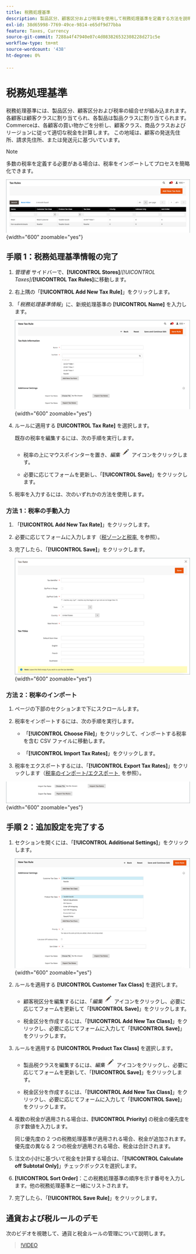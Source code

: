 ```yaml
---
title: 税務処理基準
description: 製品区分、顧客区分および税率を使用して税務処理基準を定義する方法を説明します。
exl-id: 38d65998-7769-49ce-9814-e65df9d77bba
feature: Taxes, Currency
source-git-commit: 7288a4f47940e07c4d083826532308228d271c5e
workflow-type: tm+mt
source-wordcount: '438'
ht-degree: 0%

---
```


# 税務処理基準

税務処理基準には、製品区分、顧客区分および税率の組合せが組み込まれます。 各顧客は顧客クラスに割り当てられ、各製品は製品クラスに割り当てられます。 Commerceは、各顧客の買い物かごを分析し、顧客クラス、商品クラスおよびリージョンに従って適切な税金を計算します。 この地域は、顧客の発送先住所、請求先住所、または発送元に基づいています。

>[!NOTE]
>
>多数の税率を定義する必要がある場合は、税率をインポートしてプロセスを簡略化できます。

![&#x200B; 税務ルール &#x200B;](./assets/tax-rules.png){width="600" zoomable="yes"}

## 手順 1：税務処理基準情報の完了

1. _管理者_ サイドバーで、**[!UICONTROL Stores]**/_[!UICONTROL Taxes]_/**[!UICONTROL Tax Rules]**&#x200B;に移動します。

1. 右上隅の「**[!UICONTROL Add New Tax Rule]**」をクリックします。

1. 「_税務処理基準情報_」に、新規処理基準の **[!UICONTROL Name]** を入力します。

   ![&#x200B; 税制上の措置情報 &#x200B;](./assets/tax-rule-information.png){width="600" zoomable="yes"}

1. ルールに適用する **[!UICONTROL Tax Rate]** を選択します。

   既存の税率を編集するには、次の手順を実行します。

   - 税率の上にマウスポインターを置き、_編集_![&#x200B; 鉛筆アイコン &#x200B;](../assets/icon-edit-pencil.png) アイコンをクリックします。

   - 必要に応じてフォームを更新し、「**[!UICONTROL Save]**」をクリックします。

1. 税率を入力するには、次のいずれかの方法を使用します。

### 方法 1：税率の手動入力

1. 「**[!UICONTROL Add New Tax Rate]**」をクリックします。

1. 必要に応じてフォームに入力します（[&#x200B; 税ゾーンと税率 &#x200B;](tax-zones-rates.md) を参照）。

1. 完了したら、「**[!UICONTROL Save]**」をクリックします。

   ![&#x200B; 新税率 &#x200B;](./assets/tax-rate-create-new.png){width="600" zoomable="yes"}

### 方法 2：税率のインポート

1. ページの下部のセクションまで下にスクロールします。

1. 税率をインポートするには、次の手順を実行します。

   - 「**[!UICONTROL Choose File]**」をクリックして、インポートする税率を含む CSV ファイルに移動します。

   - 「**[!UICONTROL Import Tax Rates]**」をクリックします。

1. 税率をエクスポートするには、「**[!UICONTROL Export Tax Rates]**」をクリックします（[&#x200B; 税率のインポート/エクスポート &#x200B;](../systems/data-transfer-tax-rates.md) を参照）。

![&#x200B; 輸出入税率 &#x200B;](./assets/tax-rule-new-import-export.png){width="600" zoomable="yes"}

## 手順 2：追加設定を完了する

1. セクションを開くには、「**[!UICONTROL Additional Settings]**」をクリックします。

   ![&#x200B; 税務処理基準の追加設定 &#x200B;](./assets/tax-class-additional-settings.png){width="600" zoomable="yes"}

1. ルールを適用する **[!UICONTROL Customer Tax Class]** を選択します。

   - 顧客税区分を編集するには、「_編集_![&#x200B; 鉛筆アイコン &#x200B;](../assets/icon-edit-pencil.png) アイコンをクリックし、必要に応じてフォームを更新して「**[!UICONTROL Save]**」をクリックします。

   - 税金区分を作成するには、「**[!UICONTROL Add New Tax Class]**」をクリックし、必要に応じてフォームに入力して「**[!UICONTROL Save]**」をクリックします。

1. ルールを適用する **[!UICONTROL Product Tax Class]** を選択します。

   - 製品税クラスを編集するには、_編集_![&#x200B; 鉛筆アイコン &#x200B;](../assets/icon-edit-pencil.png) アイコンをクリックし、必要に応じてフォームを更新して、「**[!UICONTROL Save]**」をクリックします。

   - 税金区分を作成するには、「**[!UICONTROL Add New Tax Class]**」をクリックし、必要に応じてフォームに入力して「**[!UICONTROL Save]**」をクリックします。

1. 複数の税金が適用される場合は、**[!UICONTROL Priority]** の税金の優先度を示す数値を入力します。

   同じ優先度の 2 つの税務処理基準が適用される場合、税金が追加されます。 優先度の異なる 2 つの税金が適用される場合、税金は合計されます。

1. 注文の小計に基づいて税金を計算する場合は、「**[!UICONTROL Calculate off Subtotal Only]**」チェックボックスを選択します。

1. **[!UICONTROL Sort Order]**：この税務処理基準の順序を示す番号を入力します。他の税務処理基準と一緒にリストされます。

1. 完了したら、「**[!UICONTROL Save Rule]**」をクリックします。

## 通貨および税ルールのデモ

次のビデオを視聴して、通貨と税金ルールの管理について説明します。

>[!VIDEO](https://video.tv.adobe.com/v/3410213/?quality=12&learn=on&captions=jpn)
